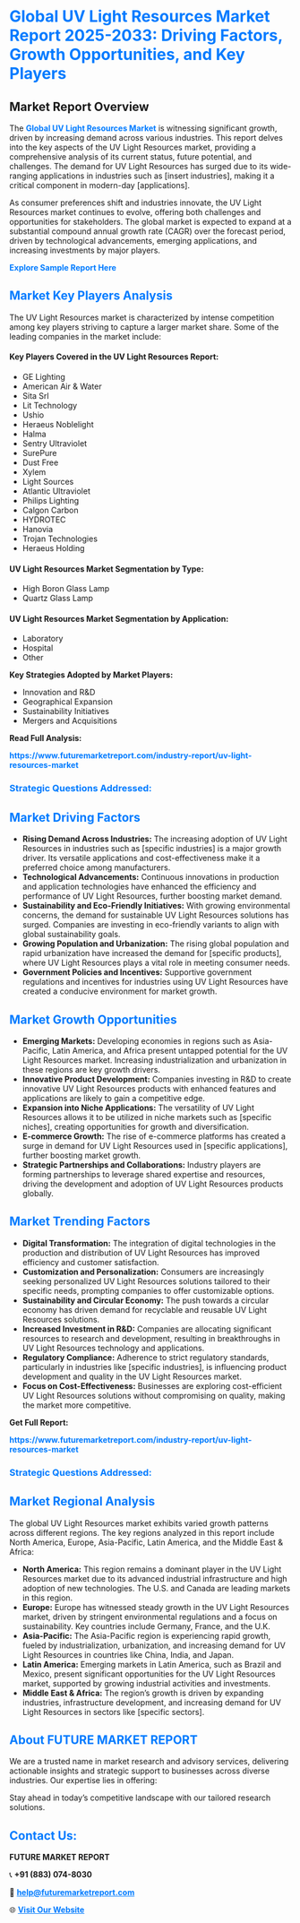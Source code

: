<h1 style="color: #007BFF;">Global UV Light Resources Market Report 2025-2033: Driving Factors, Growth Opportunities, and Key Players</h1>

<section id="overview">
<h2>Market Report Overview</h2>
<p>The <a href="https://www.futuremarketreport.com/industry-report/uv-light-resources-market" style="color: #007BFF; text-decoration: none;"><strong>Global UV Light Resources Market</strong></a> is witnessing significant growth, driven by increasing demand across various industries. This report delves into the key aspects of the UV Light Resources market, providing a comprehensive analysis of its current status, future potential, and challenges. The demand for UV Light Resources has surged due to its wide-ranging applications in industries such as [insert industries], making it a critical component in modern-day [applications].</p>
<p>As consumer preferences shift and industries innovate, the UV Light Resources market continues to evolve, offering both challenges and opportunities for stakeholders. The global market is expected to expand at a substantial compound annual growth rate (CAGR) over the forecast period, driven by technological advancements, emerging applications, and increasing investments by major players.</p>
</section>

<section id="overview">
<p><a href="https://www.futuremarketreport.com/request-sample/reportId=115717" style="color: #007BFF; text-decoration: none;"><strong>Explore Sample Report Here</strong></a></p>
</section>

<section id="key-players">
<h2 style="color: #007BFF;">Market Key Players Analysis</h2>
<p>The UV Light Resources market is characterized by intense competition among key players striving to capture a larger market share. Some of the leading companies in the market include:</p>
<h4>Key Players Covered in the UV Light Resources Report:</h4>
<ul><li>GE Lighting</li><li>American Air &amp; Water</li><li>Sita Srl</li><li>Lit Technology</li><li>Ushio</li><li>Heraeus Noblelight</li><li>Halma</li><li>Sentry Ultraviolet</li><li>SurePure</li><li>Dust Free</li><li>Xylem</li><li>Light Sources</li><li>Atlantic Ultraviolet</li><li>Philips Lighting</li><li>Calgon Carbon</li><li>HYDROTEC</li><li>Hanovia</li><li>Trojan Technologies</li><li>Heraeus Holding</li></ul>
<h4>UV Light Resources Market Segmentation by Type:</h4>
<ul><li>High Boron Glass Lamp</li><li>Quartz Glass Lamp</li></ul>

<h4>UV Light Resources Market Segmentation by Application:</h4>
<ul><li>Laboratory</li><li>Hospital</li><li>Other</li></ul>
<p><strong>Key Strategies Adopted by Market Players:</strong></p>
<ul>
<li>Innovation and R&D</li>
<li>Geographical Expansion</li>
<li>Sustainability Initiatives</li>
<li>Mergers and Acquisitions</li>
</ul>
</section>

<section>
<p><strong>Read Full Analysis: </strong></p><a href="https://www.futuremarketreport.com/industry-report/uv-light-resources-market" style="color: #007BFF; text-decoration: none;"><strong>https://www.futuremarketreport.com/industry-report/uv-light-resources-market</strong></a>
<h3 style="color: #007BFF;">Strategic Questions Addressed:</h3>
</section>

<section id="driving-factors">
<h2 style="color: #007BFF;">Market Driving Factors</h2>
<ul>
<li><strong>Rising Demand Across Industries:</strong> The increasing adoption of UV Light Resources in industries such as [specific industries] is a major growth driver. Its versatile applications and cost-effectiveness make it a preferred choice among manufacturers.</li>
<li><strong>Technological Advancements:</strong> Continuous innovations in production and application technologies have enhanced the efficiency and performance of UV Light Resources, further boosting market demand.</li>
<li><strong>Sustainability and Eco-Friendly Initiatives:</strong> With growing environmental concerns, the demand for sustainable UV Light Resources solutions has surged. Companies are investing in eco-friendly variants to align with global sustainability goals.</li>
<li><strong>Growing Population and Urbanization:</strong> The rising global population and rapid urbanization have increased the demand for [specific products], where UV Light Resources plays a vital role in meeting consumer needs.</li>
<li><strong>Government Policies and Incentives:</strong> Supportive government regulations and incentives for industries using UV Light Resources have created a conducive environment for market growth.</li>
</ul>
</section>

<section id="growth-opportunities">
<h2 style="color: #007BFF;">Market Growth Opportunities</h2>
<ul>
<li><strong>Emerging Markets:</strong> Developing economies in regions such as Asia-Pacific, Latin America, and Africa present untapped potential for the UV Light Resources market. Increasing industrialization and urbanization in these regions are key growth drivers.</li>
<li><strong>Innovative Product Development:</strong> Companies investing in R&D to create innovative UV Light Resources products with enhanced features and applications are likely to gain a competitive edge.</li>
<li><strong>Expansion into Niche Applications:</strong> The versatility of UV Light Resources allows it to be utilized in niche markets such as [specific niches], creating opportunities for growth and diversification.</li>
<li><strong>E-commerce Growth:</strong> The rise of e-commerce platforms has created a surge in demand for UV Light Resources used in [specific applications], further boosting market growth.</li>
<li><strong>Strategic Partnerships and Collaborations:</strong> Industry players are forming partnerships to leverage shared expertise and resources, driving the development and adoption of UV Light Resources products globally.</li>
</ul>
</section>

<section id="trending-factors">
<h2 style="color: #007BFF;">Market Trending Factors</h2>
<ul>
<li><strong>Digital Transformation:</strong> The integration of digital technologies in the production and distribution of UV Light Resources has improved efficiency and customer satisfaction.</li>
<li><strong>Customization and Personalization:</strong> Consumers are increasingly seeking personalized UV Light Resources solutions tailored to their specific needs, prompting companies to offer customizable options.</li>
<li><strong>Sustainability and Circular Economy:</strong> The push towards a circular economy has driven demand for recyclable and reusable UV Light Resources solutions.</li>
<li><strong>Increased Investment in R&D:</strong> Companies are allocating significant resources to research and development, resulting in breakthroughs in UV Light Resources technology and applications.</li>
<li><strong>Regulatory Compliance:</strong> Adherence to strict regulatory standards, particularly in industries like [specific industries], is influencing product development and quality in the UV Light Resources market.</li>
<li><strong>Focus on Cost-Effectiveness:</strong> Businesses are exploring cost-efficient UV Light Resources solutions without compromising on quality, making the market more competitive.</li>
</ul>
</section>

<section>
<p><strong>Get Full Report: </strong></p><a href="https://www.futuremarketreport.com/industry-report/uv-light-resources-market" style="color: #007BFF; text-decoration: none;"><strong>https://www.futuremarketreport.com/industry-report/uv-light-resources-market</strong></a>
<h3 style="color: #007BFF;">Strategic Questions Addressed:</h3>
</section>


<section id="regional-analysis">
<h2 style="color: #007BFF;">Market Regional Analysis</h2>
<p>The global UV Light Resources market exhibits varied growth patterns across different regions. The key regions analyzed in this report include North America, Europe, Asia-Pacific, Latin America, and the Middle East & Africa:</p>
<ul>
<li><strong>North America:</strong> This region remains a dominant player in the UV Light Resources market due to its advanced industrial infrastructure and high adoption of new technologies. The U.S. and Canada are leading markets in this region.</li>
<li><strong>Europe:</strong> Europe has witnessed steady growth in the UV Light Resources market, driven by stringent environmental regulations and a focus on sustainability. Key countries include Germany, France, and the U.K.</li>
<li><strong>Asia-Pacific:</strong> The Asia-Pacific region is experiencing rapid growth, fueled by industrialization, urbanization, and increasing demand for UV Light Resources in countries like China, India, and Japan.</li>
<li><strong>Latin America:</strong> Emerging markets in Latin America, such as Brazil and Mexico, present significant opportunities for the UV Light Resources market, supported by growing industrial activities and investments.</li>
<li><strong>Middle East & Africa:</strong> The region’s growth is driven by expanding industries, infrastructure development, and increasing demand for UV Light Resources in sectors like [specific sectors].</li>
</ul>
</section>

<footer>
<h2 style="color: #007BFF;">About FUTURE MARKET REPORT</h2>
<p>We are a trusted name in market research and advisory services, delivering actionable insights and strategic support to businesses across diverse industries. Our expertise lies in offering:</p>

<p>Stay ahead in today’s competitive landscape with our tailored research solutions.</p>

<h2 style="color: #007BFF;">Contact Us:</h2>
<p><strong>FUTURE MARKET REPORT</strong></p>
<p>📞 <strong>+91 (883) 074-8030</strong></p>
<p>📧 <strong><a href="mailto:help@futuremarketreport.com" style="color: #007BFF;">help@futuremarketreport.com</a></strong></p>
<p>🌐 <strong><a href="https://www.futuremarketreport.com/" style="color: #007BFF;">Visit Our Website</a></strong></p>
</footer>